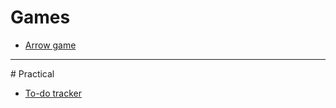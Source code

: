 # Games

<ul>
  <li><a href='https://github.com/jspoh/arrow_game'>Arrow game</a></li>
</ul>

<hr>
# Practical

<ul>
  <li><a href='https://github.com/jspoh/todo_tracker'>To-do tracker</a></li>
</ul>
